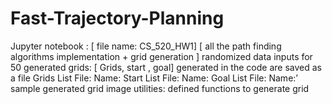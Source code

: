 # Fast-Trajectory-Planning
Jupyter notebook : [ file name: CS_520_HW1] [ all the path finding algorithms implementation + grid generation ]
randomized data inputs for 50 generated grids:
	[ Grids, start , goal] generated  in the code are saved as a file
	Grids List File: Name:
	Start List File: Name:
	Goal List File: Name:’
sample generated grid image
utilities: defined functions to generate grid

